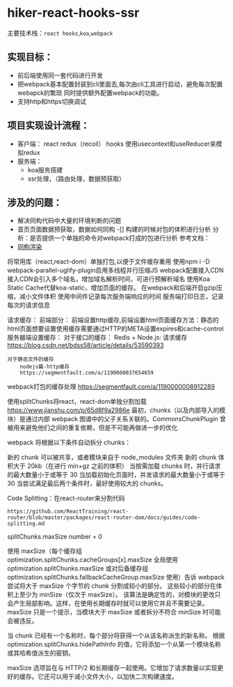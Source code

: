 # hiker-react-hooks-ssr

主要技术栈：`react hooks`,`koa`,`webpack`

## 实现目标：  
- 前后端使用同一套代码进行开发  
- 把webpack基本配置封装到cli里面去,每次由cli工具进行启动，避免每次配置webapck的繁琐
同时提供额外配置webpack的功能。
- 支持http和https切换调试

## 项目实现设计流程：  
- 客户端：
    react redux（recoil） hooks 使用usecontext和useReducer来模拟redux
- 服务端：
    - koa服务搭建
    - ssr处理，（路由处理，数据预获取）

## 涉及的问题： 
- 解决同构代码中大量的环境判断的问题
- 首页页面数据预获取，数据如何同构
-[] 构建的时候对包的体积进行分析
    分析：是否提供一个单独的命令对webpack打成的包进行分析
参考文档：
- [同构渲染](https://zhuanlan.zhihu.com/p/114275951Node)

将常用库（react,react-dom）单独打包,以便于文件缓存重用
使用npm i -D webpack-parallel-uglify-plugin启用多线程并行压缩JS
webpack配置接入CDN
接入CDN会引入多个域名，增加域名解析时间，可进行预解析域名<link rel="dns-prefetch" href="//js.dns.com" />
使用Koa Static Cache代替koa-static，增加页面的缓存。
在webpack和后端开启gzip压缩，减小文件体积
使用中间件记录每次服务端响应的时间
服务端打印日志，记录每次的请求信息

请求缓存：
前端部分：
前端设置http缓存,前端设置html页面缓存方法：静态的html页面想要设置使用缓存需要通过HTTP的META设置expires和cache-control
<meta http-equiv="Cache-Control" content="max-age=7200" />
 <meta http-equiv="Expires" content="Mon, 20 Jul 2013 23:00:00 GMT" />
服务器端设置缓存：
    对于接口的缓存：
        Redis + Node.js: 请求缓存
        https://blog.csdn.net/bdss58/article/details/53590393
    
    对于静态文件的缓存
        nodejs篇-http缓存
        https://segmentfault.com/a/1190000037654659


webpack打包的缓存处理
https://segmentfault.com/a/1190000008912289



使用splitChunks将react，react-dom单独分割加载
https://www.jianshu.com/p/65d8f9a2986e
最初，chunks（以及内部导入的模块）是通过内部 webpack 图谱中的父子关系关联的。CommonsChunkPlugin 曾被用来避免他们之间的重复依赖，但是不可能再做进一步的优化

webpack 将根据以下条件自动拆分 chunks：

新的 chunk 可以被共享，或者模块来自于 node_modules 文件夹
新的 chunk 体积大于 20kb（在进行 min+gz 之前的体积）
当按需加载 chunks 时，并行请求的最大数量小于或等于 30
当加载初始化页面时，并发请求的最大数量小于或等于 30
当尝试满足最后两个条件时，最好使用较大的 chunks。



Code Splitting：在react-router来分割代码

    https://github.com/ReactTraining/react-router/blob/master/packages/react-router-dom/docs/guides/code-splitting.md






splitChunks.maxSize 
number = 0

使用 maxSize（每个缓存组 optimization.splitChunks.cacheGroups[x].maxSize 全局使用 optimization.splitChunks.maxSize 或对后备缓存组 optimization.splitChunks.fallbackCacheGroup.maxSize 使用）告诉 webpack 尝试将大于 maxSize 个字节的 chunk 分割成较小的部分。 这些较小的部分在体积上至少为 minSize（仅次于 maxSize）。 该算法是确定性的，对模块的更改只会产生局部影响。这样，在使用长期缓存时就可以使用它并且不需要记录。maxSize 只是一个提示，当模块大于 maxSize 或者拆分不符合 minSize 时可能会被违反。

当 chunk 已经有一个名称时，每个部分将获得一个从该名称派生的新名称。 根据 optimization.splitChunks.hidePathInfo 的值，它将添加一个从第一个模块名称或其哈希值派生的密钥。

maxSize 选项旨在与 HTTP/2 和长期缓存一起使用。它增加了请求数量以实现更好的缓存。它还可以用于减小文件大小，以加快二次构建速度。

